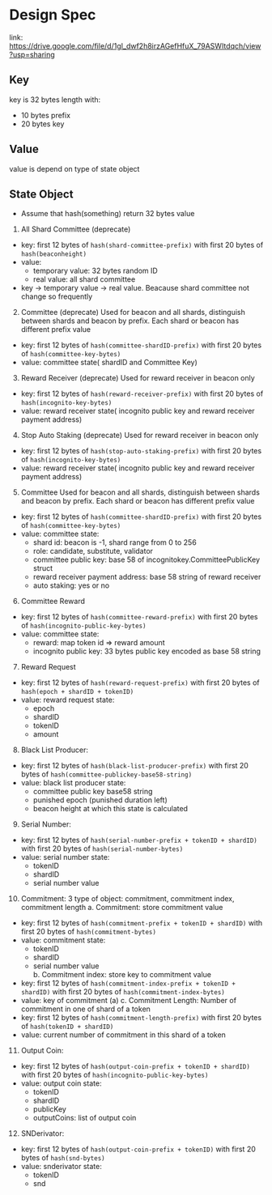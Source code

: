 # Design Spec
link: https://drive.google.com/file/d/1gI_dwf2h8irzAGefHfuX_79ASWItdqch/view?usp=sharing

## Key
key is 32 bytes length with:
- 10 bytes prefix
- 20 bytes key

## Value
value is depend on type of state object

## State Object
- Assume that hash(something) return 32 bytes value
1. All Shard Committee (deprecate)
- key: first 12 bytes of `hash(shard-committee-prefix)` with first 20 bytes of `hash(beaconheight)`
- value: 
    * temporary value: 32 bytes random ID
    * real value: all shard committee
- key -> temporary value -> real value. Beacause shard committee not change so frequently

2. Committee (deprecate)
Used for beacon and all shards, distinguish between shards and beacon by prefix. Each shard or beacon has different prefix value
- key: first 12 bytes of `hash(committee-shardID-prefix)` with first 20 bytes of `hash(committee-key-bytes)`
- value: committee state( shardID and Committee Key)

3. Reward Receiver (deprecate)
Used for reward receiver in beacon only
- key: first 12 bytes of `hash(reward-receiver-prefix)` with first 20 bytes of `hash(incognito-key-bytes)`
- value: reward receiver state( incognito public key and reward receiver payment address)

4. Stop Auto Staking (deprecate)
Used for reward receiver in beacon only
- key: first 12 bytes of `hash(stop-auto-staking-prefix)` with first 20 bytes of `hash(incognito-key-bytes)`
- value: reward receiver state( incognito public key and reward receiver payment address)

5. Committee 
Used for beacon and all shards, distinguish between shards and beacon by prefix. Each shard or beacon has different prefix value
- key: first 12 bytes of `hash(committee-shardID-prefix)` with first 20 bytes of `hash(committee-key-bytes)`
- value: committee state:
    * shard id: beacon is -1, shard range from 0 to 256
    * role: candidate, substitute, validator
    * committee public key: base 58 of incognitokey.CommitteePublicKey struct
    * reward receiver payment address: base 58 string of reward receiver
    * auto staking: yes or no
    
6. Committee Reward
- key: first 12 bytes of `hash(committee-reward-prefix)` with first 20 bytes of `hash(incognito-public-key-bytes)`
- value: committee state:
    * reward: map token id => reward amount
    * incognito public key: 33 bytes public key encoded as base 58 string
7. Reward Request
- key: first 12 bytes of `hash(reward-request-prefix)` with first 20 bytes of `hash(epoch + shardID + tokenID)`
- value: reward request state:
    * epoch
    * shardID
    * tokenID
    * amount
8. Black List Producer:
- key: first 12 bytes of `hash(black-list-producer-prefix)` with first 20 bytes of `hash(committee-publickey-base58-string)`
- value: black list producer state:
    * committee public key base58 string 
    * punished epoch (punished duration left)
    * beacon height at which this state is calculated
9. Serial Number:
- key: first 12 bytes of `hash(serial-number-prefix + tokenID + shardID)` with first 20 bytes of `hash(serial-number-bytes)`
- value: serial number state:
    * tokenID
    * shardID
    * serial number value
10. Commitment:
3 type of object: commitment, commitment index, commitment length
a. Commitment: store commitment value
- key: first 12 bytes of `hash(commitment-prefix + tokenID + shardID)` with first 20 bytes of `hash(commitment-bytes)`
- value: commitment state:
    * tokenID
    * shardID
    * serial number value   
b. Commitment index: store key to commitment value
- key: first 12 bytes of `hash(commitment-index-prefix + tokenID + shardID)` with first 20 bytes of `hash(commitment-index-bytes)`
- value: key of commitment (a)
c. Commitment Length: Number of commitment in one of shard of a token
- key: first 12 bytes of `hash(commitment-length-prefix)` with first 20 bytes of `hash(tokenID + shardID)`
- value: current number of commitment in this shard of a token
11. Output Coin:
- key: first 12 bytes of `hash(output-coin-prefix + tokenID + shardID)` with first 20 bytes of `hash(incognito-public-key-bytes)`
- value: output coin state:
    * tokenID
    * shardID
    * publicKey
    * outputCoins: list of output coin
12. SNDerivator:
- key: first 12 bytes of `hash(output-coin-prefix + tokenID)` with first 20 bytes of `hash(snd-bytes)`
- value: snderivator state:
    * tokenID
    * snd
   